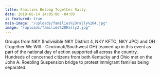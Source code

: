 ```yaml
---
title: Families Belong Together Rally
date: 2018-06-14 14:05:00 -04:00
is featured: true
main-image: "/uploads/families%20rally%204.jpg"
image: "/uploads/families%20Rally2.jpg"
---
```


Groups from NKY (Indivisible NKY District 4, NKY KFTC, NKY JPC) and OH (Together We WIll - Cincinnati/Southwest OH) teamed up in this event as part of the national day of action supported all across the country.  Hundreds of concerned citizens from both Kentucky and Ohio met on the John A. Roebling Suspension bridge to protest immigrant families being separated.